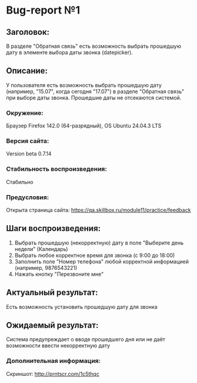 # Bug-report №1  

## Заголовок:

В разделе "Обратная связь" есть возможность выбрать прошедшую дату в элементе выбора даты звонка (datepicker).

## Описание:
 
У пользователя есть возможность выбрать прошедшую дату (например, "15.07", когда сегодня "17.07") в разделе "Обратная связь" при выборе даты звонка. Прошедшие даты не отсекаются системой.

### Окружение:

Браузер Firefox 142.0 (64-разрядный), OS Ubuntu 24.04.3 LTS

### Версия сайта:

Version beta 0.7.14

### Стабильность воспроизведения:

Стабильно

### Предусловия:

Открыта страница сайта: https://qa.skillbox.ru/module11/practice/feedback

## Шаги воспроизведения:

1. Выбрать прошедшую (некорректную) дату в поле "Выберите день недели" (Календарь)
2. Выбрать любое корректное время для звонка (с 9:00 до 18:00)
3. Заполнить поле "Номер телефона" любой корректной информацией (например, 9876543221)
4. Нажать кнопку "Перезвоните мне"

## Актуальный результат:

Есть возможность установить прошедшую дату для звонка

## Ожидаемый результат:

Система предупреждает о вводе прошедшего дня или не даёт возможности ввести некорректную дату

### Дополнительная информация:

Скриншот: http://prntscr.com/1c5thqc


